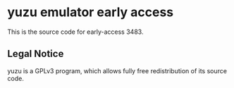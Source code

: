 yuzu emulator early access
=============

This is the source code for early-access 3483.

## Legal Notice

yuzu is a GPLv3 program, which allows fully free redistribution of its source code.